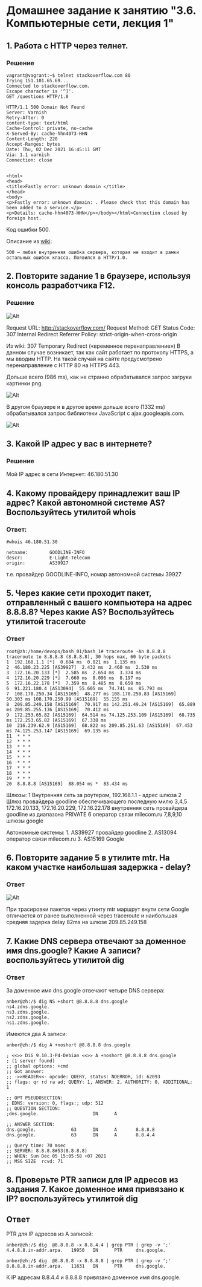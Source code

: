 
# Домашнее задание к занятию "3.6. Компьютерные сети, лекция 1"

## 1. Работа c HTTP через телнет.

### Решение

	vagrant@vagrant:~$ telnet stackoverflow.com 80
	Trying 151.101.65.69...
	Connected to stackoverflow.com.
	Escape character is '^]'.
	GET /questions HTTP/1.0
	
	HTTP/1.1 500 Domain Not Found
	Server: Varnish
	Retry-After: 0
	content-type: text/html
	Cache-Control: private, no-cache
	X-Served-By: cache-hhn4073-HHN
	Content-Length: 220
	Accept-Ranges: bytes
	Date: Thu, 02 Dec 2021 16:45:11 GMT
	Via: 1.1 varnish
	Connection: close
	
	
	<html>
	<head>
	<title>Fastly error: unknown domain </title>
	</head>
	<body>
	<p>Fastly error: unknown domain: . Please check that this domain has been added to a service.</p>
	<p>Details: cache-hhn4073-HHN</p></body></html>Connection closed by foreign host.


Код ошибки 500.

Описание из [wiki](https://ru.wikipedia.org/wiki/Список_кодов_состояния_HTTP "wiki HTTP"):
 
	500 — любая внутренняя ошибка сервера, которая не входит в рамки остальных ошибок класса. Появился в HTTP/1.0.


## 2. Повторите задание 1 в браузере, используя консоль разработчика F12.

### Решение

![Alt](1.png "Screenshot Chrome")

Request URL: http://stackoverflow.com/
Request Method: GET
Status Code: 307 Internal Redirect
Referrer Policy: strict-origin-when-cross-origin

Из wiki:
307 Temporary Redirect («временное перенаправление»)
В данном случае возникает, так как сайт работает по протоколу HTTPS, а мы вводим HTTP. 
На такой случай на сайте предусмотрено перенаправление с HTTP 80 на HTTPS 443.

Дольше всего (986 ms), как не странно обрабатывался запрос загруки картинки png.

![Alt](2.png "Screenshot Chrome")

В другом браузере и в другое время дольше всего (1332 ms) обрабатывался запрос библиотеки JavaScript с ajax.googleapis.com.

![Alt](3.png "Screenshot Firefox")

## 3. Какой IP адрес у вас в интернете?

### Решение

Мой IP адрес в сети Интернет: 46.180.51.30

## 4. Какому провайдеру принадлежит ваш IP адрес? Какой автономной системе AS? Воспользуйтесь утилитой whois

### Ответ:
	#whois 46.180.51.30

	netname:        GOODLINE-INFO
	descr:          E-Light-Telecom
	origin:         AS39927

т.е. провайдер GOODLINE-INFO, номар автономной системы 39927

## 5. Через какие сети проходит пакет, отправленный с вашего компьютера на адрес 8.8.8.8? Через какие AS? Воспользуйтесь утилитой traceroute

### Ответ

	root@zh:/home/devops/bash_01/bash_1# traceroute -An 8.8.8.8
	traceroute to 8.8.8.8 (8.8.8.8), 30 hops max, 60 byte packets
 	1  192.168.1.1 [*]  0.684 ms  0.821 ms  1.135 ms
 	2  46.180.23.225 [AS39927]  2.432 ms  2.460 ms  2.530 ms
 	3  172.16.20.133 [*]  2.585 ms  2.654 ms  3.374 ms
 	4  172.16.20.229 [*]  7.660 ms  8.096 ms  8.197 ms
 	5  172.16.22.178 [*]  7.359 ms  8.485 ms  8.650 ms
 	6  91.221.180.4 [AS13094]  55.605 ms  74.741 ms  85.793 ms
 	7  108.170.250.34 [AS15169]  48.277 ms 108.170.250.83 [AS15169]  50.303 ms 108.170.250.99 [AS15169]  55.155 ms
 	8  209.85.249.158 [AS15169]  70.917 ms 142.251.49.24 [AS15169]  65.889 ms 209.85.255.136 [AS15169]  70.412 ms
 	9  172.253.65.82 [AS15169]  64.514 ms 74.125.253.109 [AS15169]  68.735 ms 172.253.65.82 [AS15169]  67.338 ms
	10  216.239.62.9 [AS15169]  68.822 ms 209.85.251.63 [AS15169]  67.453 ms 74.125.253.147 [AS15169]  69.135 ms
	11  * * *
	12  * * *
	13  * * *
	14  * * *
	15  * * *
	16  * * *
	17  * * *
	18  * * *
	19  * * *
	20  8.8.8.8 [AS15169]  88.054 ms *  83.434 ms
	
Шлюзы:
	1 Внутренняя сеть за роутером, 192.168.1.1 - адрес шлюза
	2 Шлюз провайдера goodline обеспечивающего последную милю
	3,4,5 172.16.20.133, 172.16.20.229, 172.16.22.178 внутренняя сеть провайдера goodline из диапазона PRIVATE
	6 оператор связи milecom.ru
	7,8,9,10 шлюзы google

Автономные системы:
	1. AS39927 провайдер goodline
	2. AS13094 оператор связи milecom.ru
	3. AS15169 Google

## 6. Повторите задание 5 в утилите mtr. На каком участке наибольшая задержка - delay?

### Ответ

![Alt](4.png "Screenshot mtr")

При трасировки пакетов через утииту mtr маршрут внути сети Google отличается от ранее выполненной через traceroute
и наибольшая средняя задерка delay 82ms на шлюзе 209.85.249.158

## 7. Какие DNS сервера отвечают за доменное имя dns.google? Какие A записи? воспользуйтесь утилитой dig

### Ответ

За доменное имя dns.google отвечают четыре DNS сервера:

	anber@zh:/$ dig NS +short @8.8.8.8 dns.google
	ns4.zdns.google.
	ns3.zdns.google.
	ns2.zdns.google.
	ns1.zdns.google.

Имеются два A записи:

	anber@zh:/$ dig A +noshort @8.8.8.8 dns.google
	
	; <<>> DiG 9.10.3-P4-Debian <<>> A +noshort @8.8.8.8 dns.google
	; (1 server found)
	;; global options: +cmd
	;; Got answer:
	;; ->>HEADER<<- opcode: QUERY, status: NOERROR, id: 62093
	;; flags: qr rd ra ad; QUERY: 1, ANSWER: 2, AUTHORITY: 0, ADDITIONAL: 1
	
	;; OPT PSEUDOSECTION:
	; EDNS: version: 0, flags:; udp: 512
	;; QUESTION SECTION:
	;dns.google.                    IN      A
	
	;; ANSWER SECTION:
	dns.google.             63      IN      A       8.8.8.8
	dns.google.             63      IN      A       8.8.4.4
	
	;; Query time: 70 msec
	;; SERVER: 8.8.8.8#53(8.8.8.8)
	;; WHEN: Sun Dec 05 15:05:58 +07 2021
	;; MSG SIZE  rcvd: 71
	
## 8. Проверьте PTR записи для IP адресов из задания 7. Какое доменное имя привязано к IP? воспользуйтесь утилитой dig

## Ответ

PTR для IP адресов из А записей:

	anber@zh:/$ dig  @8.8.8.8 -x 8.8.4.4 | grep PTR | grep -v ';'
	4.4.8.8.in-addr.arpa.   19950   IN      PTR     dns.google.

	anber@zh:/$ dig  @8.8.8.8 -x 8.8.8.8 | grep PTR | grep -v ';'
	8.8.8.8.in-addr.arpa.   11631   IN      PTR     dns.google.


К IP адресам 8.8.4.4 и 8.8.8.8 привязано доменное имя dns.google.


